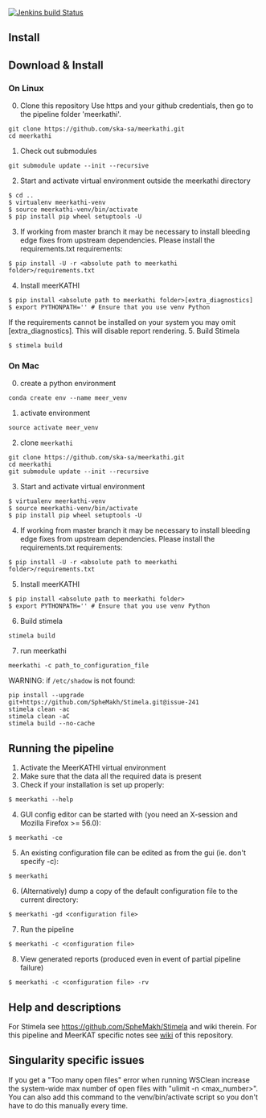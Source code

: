 [![Jenkins build Status](https://jenkins.meqtrees.net/job/meerkathi-cron/badge/icon)](https://jenkins.meqtrees.net/job/meerkathi-cron/)

## Install

## Download & Install

### On Linux

0. Clone this repository
Use https and your github credentials, then go to the pipeline folder 'meerkathi'.
```
git clone https://github.com/ska-sa/meerkathi.git
cd meerkathi
```
1. Check out submodules
```
git submodule update --init --recursive 
```
2. Start and activate virtual environment outside the meerkathi directory
```
$ cd ..
$ virtualenv meerkathi-venv
$ source meerkathi-venv/bin/activate
$ pip install pip wheel setuptools -U
```
3. If working from master branch it may be necessary to install bleeding edge fixes from upstream dependencies. Please install the requirements.txt requirements:
```
$ pip install -U -r <absolute path to meerkathi folder>/requirements.txt
```
4. Install meerKATHI
```
$ pip install <absolute path to meerkathi folder>[extra_diagnostics]
$ export PYTHONPATH='' # Ensure that you use venv Python
```
If the requirements cannot be installed on your system you may omit [extra_diagnostics]. This will disable report rendering.
5. Build Stimela
```
$ stimela build
```

### On Mac

0. create a python environment

`conda create env --name meer_venv`

1. activate environment

`source activate meer_venv`

2. clone `meerkathi`
```
git clone https://github.com/ska-sa/meerkathi.git
cd meerkathi
git submodule update --init --recursive 
```
3. Start and activate virtual environment
```
$ virtualenv meerkathi-venv
$ source meerkathi-venv/bin/activate
$ pip install pip wheel setuptools -U
```
4. If working from master branch it may be necessary to install bleeding edge fixes from upstream dependencies. Please install the requirements.txt requirements:
```
$ pip install -U -r <absolute path to meerkathi folder>/requirements.txt
```
5. Install meerKATHI
```
$ pip install <absolute path to meerkathi folder>
$ export PYTHONPATH='' # Ensure that you use venv Python
```

6. Build stimela

`stimela build`

7. run meerkathi

`meerkathi -c path_to_configuration_file`

WARNING: if `/etc/shadow` is not found:
```
pip install --upgrade git+https://github.com/SpheMakh/Stimela.git@issue-241
stimela clean -ac
stimela clean -aC
stimela build --no-cache
```

## Running the pipeline
1. Activate the MeerKATHI virtual environment
2. Make sure that the data all the required data is present
3. Check if your installation is set up properly: 
```
$ meerkathi --help
```
4. GUI config editor can be started with (you need an X-session and Mozilla Firefox >= 56.0):
```
$ meerkathi -ce
```
5. An existing configuration file can be edited as from the gui (ie. don't specify -c):
```
$ meerkathi
```
6. (Alternatively) dump a copy of the default configuration file to the current directory:
```
$ meerkathi -gd <configuration file>
```
7. Run the pipeline
```
$ meerkathi -c <configuration file>
```
8. View generated reports (produced even in event of partial pipeline failure)
```
$ meerkathi -c <configuration file> -rv
```
## Help and descriptions
For Stimela see https://github.com/SpheMakh/Stimela and wiki therein.
For this pipeline and MeerKAT specific notes see [wiki](https://github.com/ska-sa/meerkathi/wiki) of this repository.

## Singularity specific issues
If you get a "Too many open files" error when running WSClean increase the system-wide max number of open files with "ulimit -n <max_number>". You can also add this command to the venv/bin/activate script so you don't have to do this manually every time.
